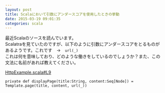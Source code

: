 ```yaml
---
layout: post
title: Scalaにおいて引数にアンダースコアを使用したときの挙動
date: 2015-03-19 09:01:35
categories: scala
---
```

<!-- {% raw %} -->
<p>最近Scalaのソースを読んでいます。  <br>
Scalatraを見ていたのですが、以下のように引数にアンダースコアをとるものがあるようです。これです　→　<code>url(_)</code>  <br>
これは何を意味しており、どのような働きをしているのでしょうか？また、この文法に名前があれば教えてください。</p>

<p><a href="https://github.com/scalatra/scalatra-website-examples/blob/master/2.2/http/scalatra-http-demo/src/main/scala/org/scalatra/example/HttpExample.scala#L9" rel="nofollow">HttpExample.scala#L9</a>  </p>

<pre><code>private def displayPage(title:String, content:Seq[Node]) = Template.page(title, content, url(_))
</code></pre>
<!-- {% endraw %} -->
